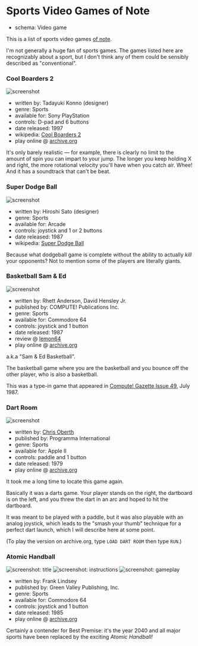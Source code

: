 Sports Video Games of Note
==========================

*   schema: Video game

This is a list of sports video games [of note](A%20Note%20on%20Items%20of%20Note.md).

I'm not generally a huge fan of sports games.  The games listed here are recognizably about a sport,
but I don't think any of them could be sensibly described as "conventional".

### Cool Boarders 2

![screenshot](https://static.catseye.tc/archive/www.vizzed.com/videogames%252Fpsx%252Fscreenshot%252FCool%252520Boarders%2525202-2.jpg)

*   written by: Tadayuki Konno (designer)
*   genre: Sports
*   available for: Sony PlayStation
*   controls: D-pad and 6 buttons
*   date released: 1997
*   wikipedia: [Cool Boarders 2](https://en.wikipedia.org/wiki/Cool_Boarders_2)
*   play online @ [archive.org](https://archive.org/details/psx_coolboa2)

It's only barely realistic — for example,
there is clearly no limit to the amount of spin you can impart to your
jump. The longer you keep holding X and right, the more rotational velocity
you'll have when you catch air. Whee! And it has a soundtrack that can't be
beat.

### Super Dodge Ball

![screenshot](https://static.catseye.tc/archive/upload.wikimedia.org/wikipedia%252Fen%252F3%252F3a%252FNekketsu_koukou_dodgeball_bu.jpg)

*   written by: Hiroshi Sato (designer)
*   genre: Sports
*   available for: Arcade
*   controls: joystick and 1 or 2 buttons
*   date released: 1987
*   wikipedia: [Super Dodge Ball](https://en.wikipedia.org/wiki/Super_Dodge_Ball)

Because what dodgeball game is complete without the ability to
actually *kill* your opponents?  Not to mention some of the
players are literally giants.

### Basketball Sam & Ed

![screenshot](https://static.catseye.tc/archive/www.lemon64.com/games%252Fscreenshots%252Ffull%252Fs%252Fsam_and_ed_basketball_01.gif)

*   written by: Rhett Anderson, David Hensley Jr.
*   published by: COMPUTE! Publications Inc.
*   genre: Sports
*   available for: Commodore 64
*   controls: joystick and 1 button
*   date released: 1987
*   review @ [lemon64](http://www.lemon64.com/reviews/view.php?id=1109)
*   play online @ [archive.org](https://archive.org/details/Basketball_Sam_Ed_1987_Compute)

a.k.a "Sam & Ed Basketball".

The basketball game where you are the basketball and you bounce off
the other player, who is also a basketball.

This was a type-in game that appeared in
[Compute! Gazette Issue 49](https://archive.org/details/1987-07-computegazette),
July 1987.

### Dart Room

![screenshot](https://static.catseye.tc/images/curated/screenshots/Dart%20Room%20%28Chris%20Oberth%2C%201979%29.png)

*   written by: [Chris Oberth](https://en.wikipedia.org/wiki/Chris_Oberth)
*   published by: Programma International
*   genre: Sports
*   available for: Apple II
*   controls: paddle and 1 button
*   date released: 1979
*   play online @ [archive.org](https://archive.org/details/a2_cple_Apple_Bowl_Budge_Trilogy_Dart_Room_Star_Wars_William_Tell)

It took me a long time to locate this game again.

Basically it was a darts game.  Your player stands on the right, the
dartboard is on the left, and you threw the dart in an arc and hoped
to hit the dartboard.

It was meant to be played with a paddle, but it was also playable
with an analog joystick, which leads to the "smash your thumb" technique
for a perfect dart launch, which I will describe here at some point.

(To play the version on archive.org, type `LOAD DART ROOM` then type `RUN`.)

### Atomic Handball

![screenshot: title](https://static.catseye.tc/images/curated/screenshots/Atomic%20Handball%20-%20title%20%28Frank%20Lindsey%2C%201985%29.png)
![screenshot: instructions](https://static.catseye.tc/images/curated/screenshots/Atomic%20Handball%20-%20instructions%20%28Frank%20Lindsey%2C%201985%29.png)
![screenshot: gameplay](https://static.catseye.tc/images/curated/screenshots/Atomic%20Handball%20-%20gameplay%20%28Frank%20Lindsey%2C%201985%29.png)

*   written by: Frank Lindsey
*   published by: Green Valley Publishing, Inc.
*   genre: Sports
*   available for: Commodore 64
*   controls: joystick and 1 button
*   date released: 1985
*   play online @ [archive.org](https://archive.org/details/Atomic_Handball_1985_Frank_Lindsay_PD)

Certainly a contender for Best Premise: it's the year 2040 and
all major sports have been replaced by the exciting _Atomic Handball!_
